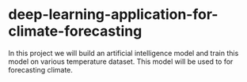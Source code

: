 # deep-learning-application-for-climate-forecasting
In this project we will build an artificial intelligence model and train this model on various temperature dataset. This model will be used to for forecasting climate. 
